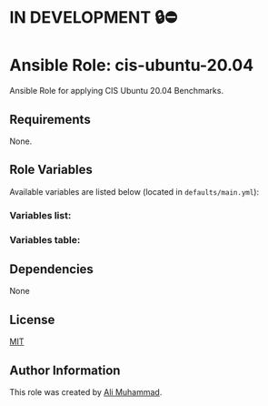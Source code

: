 # IN DEVELOPMENT :lock::no_entry:

# Ansible Role: cis-ubuntu-20.04

Ansible Role for applying CIS Ubuntu 20.04 Benchmarks.

## Requirements

None.

## Role Variables

Available variables are listed below (located in `defaults/main.yml`):

### Variables list:

### Variables table:

## Dependencies

None

## License

[MIT](https://github.com/darkwizard242/cis-ubuntu-20.04/blob/master/LICENSE)

## Author Information

This role was created by [Ali Muhammad](https://www.linkedin.com/in/ali-muhammad-759791130/).
